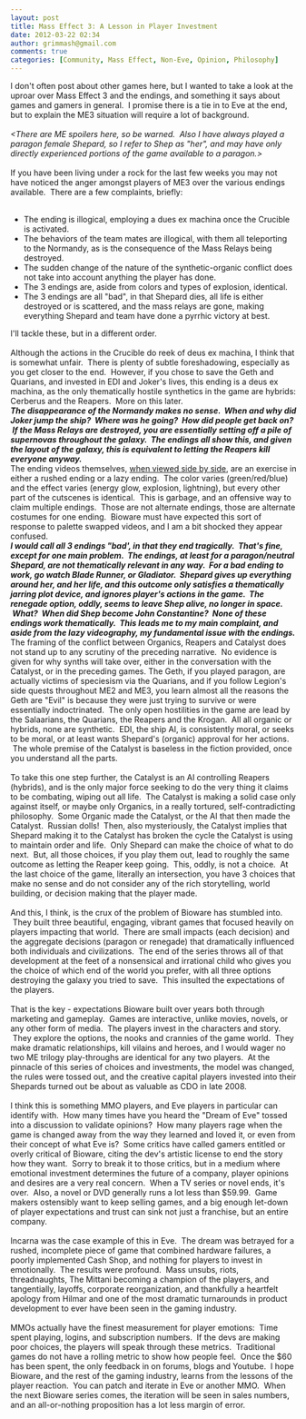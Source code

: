 ```yaml
---
layout: post
title: Mass Effect 3: A Lesson in Player Investment
date: 2012-03-22 02:34
author: grimmash@gmail.com
comments: true
categories: [Community, Mass Effect, Non-Eve, Opinion, Philosophy]
---
```

I don't often post about other games here, but I wanted to take a look at the uproar over Mass Effect 3 and the endings, and something it says about games and gamers in general. &nbsp;I promise there is a tie in to Eve at the end, but to explain the ME3 situation will require a lot of background.<br /><br /><i>&lt;There are ME spoilers here, so be warned. &nbsp;Also I have always played a paragon female Shepard, so I refer to Shep as "her", and may have only directly experienced portions of the game available to a paragon.&gt;</i><br /><br />If you have been living under a rock for the last few weeks you may not have noticed the anger amongst players of ME3 over the various endings available. &nbsp;There are a few complaints, briefly:<br /><br /><ul><li>The ending is illogical, employing a dues ex machina once the Crucible is activated.</li><li>The behaviors of the team mates are illogical, with them all teleporting to the Normandy, as is the consequence of the Mass Relays being destroyed.</li><li>The sudden change of the nature of the synthetic-organic conflict does not take into account anything the player has done.</li><li>The 3 endings are, aside from colors and types of explosion, identical.</li><li>The 3 endings are all "bad", in that Shepard dies, all life is either destroyed or is scattered, and the mass relays are gone, making everything Shepard and team have done a pyrrhic victory at best.</li></ul><div>I'll tackle these, but in a different order.</div><div><br /></div><div>Although the actions in the Crucible do reek of deus ex machina, I think that is somewhat unfair. &nbsp;There is plenty of subtle foreshadowing, especially as you get closer to the end. &nbsp;However, if you chose to save the Geth and Quarians, and invested in EDI and Joker's lives, this ending is a deus ex machina, as the only thematically hostile synthetics in the game are hybrids: Cerberus and the Reapers. &nbsp;More on this later.</div><div>***</div><div>The disappearance of the Normandy makes no sense. &nbsp;When and why did Joker jump the ship? &nbsp;Where was he going? &nbsp;How did people get back on? &nbsp;If the Mass Relays are destroyed, you are essentially setting off a pile of supernovas throughout the galaxy. &nbsp;The endings all show this, and given the layout of the galaxy, this is equivalent to letting the Reapers kill everyone anyway.</div><div>***</div><div>The ending videos themselves, <a href="http://www.youtube.com/watch?v=rPelM2hwhJA" target="_blank">when viewed side by side</a>, are an exercise in either a rushed ending or a lazy ending. &nbsp;The color varies (green/red/blue) and the effect varies (energy glow, explosion, lightning), but every other part of the cutscenes is identical. &nbsp;This is garbage, and an offensive way to claim multiple endings. &nbsp;Those are not alternate endings, those are alternate costumes for one ending. &nbsp;Bioware must have expected this sort of response to palette swapped videos, and I am a bit shocked they appear confused.</div><div>***</div><div>I would call all 3 endings "bad', in that they end tragically. &nbsp;That's fine, except for one main problem. &nbsp;The endings, at least for a paragon/neutral Shepard, are not thematically relevant in any way. &nbsp;For a bad ending to work, go watch Blade Runner, or Gladiator. &nbsp;Shepard gives up everything around her, and her life, and this outcome only satisfies a thematically jarring plot device, and ignores player's actions in the game. &nbsp;The renegade option, oddly, seems to leave Shep alive, no longer in space. &nbsp;What? &nbsp;When did Shep become John Constantine? &nbsp;None of these endings work thematically. &nbsp;This leads me to my main complaint, and aside from the lazy videography, my fundamental issue with the endings.</div><div>***</div><div>The framing of the conflict between Organics, Reapers and Catalyst does not stand up to any scrutiny of the preceding narrative. &nbsp;No evidence is given for why synths will take over, either in the conversation with the Catalyst, or in the preceding games. The Geth, if you played paragon, are actually victims of speciesism via the Quarians, and if you follow Legion's side quests throughout ME2 and ME3, you learn almost all the reasons the Geth are "Evil" is because they were just trying to survive or were essentially indoctrinated. &nbsp;The only open hostilities in the game are lead by the Salaarians, the Quarians, the Reapers and the Krogan. &nbsp;All all organic or hybrids, none are synthetic. &nbsp;EDI, the ship AI, is consistently moral, or seeks to be moral, or at least wants Shepard's (organic) approval for her actions. &nbsp;The whole premise of the Catalyst is baseless in the fiction provided, once you understand all the parts.</div><div><br /></div><div>To take this one step further, the Catalyst is an AI controlling Reapers (hybrids), and is the only major force seeking to do the very thing it claims to be combating, wiping out all life. &nbsp;The Catalyst is making a solid case only against itself, or maybe only Organics, in a really tortured, self-contradicting philosophy. &nbsp;Some Organic made the Catalyst, or the AI that then made the Catalyst. &nbsp;Russian dolls! &nbsp;Then, also mysteriously, the Catalyst implies that Shepard making it to the Catalyst has broken the cycle the Catalyst is using to maintain order and life. &nbsp;Only Shepard can make the choice of what to do next. &nbsp;But, all those choices, if you play them out, lead to roughly the same outcome as letting the Reaper keep going. &nbsp;This, oddly, is not a choice. &nbsp;At the last choice of the game, literally an intersection, you have 3 choices that make no sense and do not consider any of the rich storytelling, world building, or decision making that the player made.</div><div><br /></div><div>And this, I think, is the crux of the problem of Bioware has stumbled into. &nbsp;They built three beautiful, engaging, vibrant games that focused heavily on players impacting that world. &nbsp;There are small impacts (each decision) and the aggregate decisions (paragon or renegade) that dramatically influenced both individuals and civilizations. &nbsp;The end of the series throws all of that development at the feet of a nonsensical and irrational child who gives you the choice of which end of the world you prefer, with all three options destroying the galaxy you tried to save. &nbsp;This insulted the expectations of the players.</div><div><br /></div><div>That is the key - expectations Bioware built over years both through marketing and gameplay. &nbsp;Games are interactive, unlike movies, novels, or any other form of media. &nbsp;The players invest in the characters and story. &nbsp;They explore the options, the nooks and crannies of the game world. &nbsp;They make dramatic relationships, kill vilains and heroes, and I would wager no two ME trilogy play-throughs are identical for any two players. &nbsp;At the pinnacle of this series of choices and investments, the model was changed, the rules were tossed out, and the creative capital players invested into their Shepards turned out be about as valuable as CDO in late 2008.</div><div><br /></div><div>I think this is something MMO players, and Eve players in particular can identify with. &nbsp;How many times have you heard the "Dream of Eve" tossed into a discussion to validate opinions? &nbsp;How many players rage when the game is changed away from the way they learned and loved it, or even from their concept of what Eve is? &nbsp;Some critics have called gamers entitled or overly critical of Bioware, citing the dev's artistic license to end the story how they want. &nbsp;Sorry to break it to those critics, but in a medium where emotional investment determines the future of a company, player opinions and desires are a very real concern. &nbsp;When a TV series or novel ends, it's over. &nbsp;Also, a novel or DVD generally runs a lot less than $59.99. &nbsp;Game makers ostensibly want to keep selling games, and a big enough let-down of player expectations and trust can sink not just a franchise, but an entire company.</div><div><br /></div><div>Incarna was the case example of this in Eve. &nbsp;The dream was betrayed for a rushed, incomplete piece of game that combined hardware failures, a poorly implemented Cash Shop, and nothing for players to invest in emotionally. &nbsp;The results were profound. &nbsp;Mass unsubs, riots, threadnaughts, The Mittani becoming a champion of the players, and tangentially, layoffs, corporate reorganization, and thankfully a heartfelt apology from Hilmar and one of the most dramatic turnarounds in product development to ever have been seen in the gaming industry.</div><div><br /></div><div>MMOs actually have the finest measurement for player emotions: &nbsp;Time spent playing, logins, and subscription numbers. &nbsp;If the devs are making poor choices, the players will speak through these metrics. &nbsp;Traditional games do not have a rolling metric to show how people feel. &nbsp;Once the $60 has been spent, the only feedback in on forums, blogs and Youtube. &nbsp;I hope Bioware, and the rest of the gaming industry, learns from the lessons of the player reaction. &nbsp;You can patch and iterate in Eve or another MMO. &nbsp;When the next Bioware series comes, the iteration will be seen in sales numbers, and an all-or-nothing proposition has a lot less margin of error.</div>
